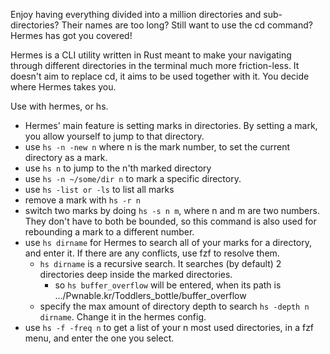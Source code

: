 Enjoy having everything divided into a million directories and sub-directories? Their names are too long? Still want to use the cd command? Hermes has got you covered!

Hermes is a CLI utility written in Rust meant to make your navigating through different directories in the terminal much more friction-less. It doesn't aim to replace cd, it aims to be used together with it. You decide where Hermes takes you.

Use with hermes, or hs.

- Hermes' main feature is setting marks in directories. By setting a mark, you allow yourself to jump to that directory.
- use ```hs -n -new n```  where n is the mark number, to set the current directory as a mark.
-  use ```hs n``` to jump to the n'th marked directory  
- use ```hs -n ~/some/dir n``` to mark a specific directory.
- use ```hs -list or -ls```  to list all marks
- remove a mark with ```hs -r n```
- switch two marks by doing ```hs -s n m```, where n and m are two numbers. They don't have to both be bounded, so this command is also used for rebounding a mark to a different number.
- use ```hs dirname``` for Hermes to search all of your marks for a directory, and enter it. If there are any conflicts, use fzf to resolve them. 
  - ```hs dirname``` is a recursive search. It searches (by default) 2 directories deep inside the marked directories.
    - so ```hs buffer_overflow``` will be entered, when its path is .../Pwnable.kr/Toddlers_bottle/buffer_overflow
  - specify the max amount of directory depth to search ```hs -depth n dirname```. Change it in the hermes config.
- use ```hs -f -freq n``` to get a list of your n most used directories, in a fzf menu, and enter the one you select.
